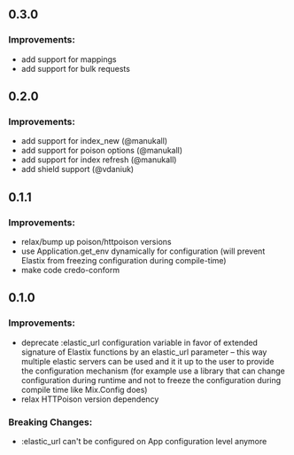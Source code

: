 ## 0.3.0

### Improvements:

  - add support for mappings
  - add support for bulk requests

## 0.2.0

### Improvements:

  - add support for index_new (@manukall)
  - add support for poison options (@manukall)
  - add support for index refresh (@manukall)
  - add shield support (@vdaniuk)

## 0.1.1

### Improvements:

  - relax/bump up poison/httpoison versions
  - use Application.get_env dynamically for configuration (will prevent Elastix from freezing configuration during compile-time)
  - make code credo-conform

## 0.1.0

### Improvements:

  - deprecate :elastic_url configuration variable in favor of extended signature of Elastix functions by an elastic_url parameter – this way multiple elastic servers can be used and it it up to the user to provide the configuration mechanism (for example use a library that can change configuration during runtime and not to freeze the configuration during compile time like Mix.Config does)
  - relax HTTPoison version dependency

### Breaking Changes:

  - :elastic_url can't be configured on App configuration level anymore
